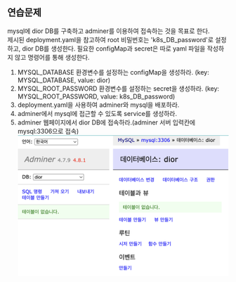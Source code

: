 ## 연습문제
mysql에 dior DB를 구축하고 adminer를 이용하여 접속하는 것을 목표로 한다. <br>
제시된 deployment.yaml을 참고하여 root 비밀번호는 'k8s_DB_password'로 설정하고, dior DB를 생성한다.
필요한 configMap과 secret은 따로 yaml 파일을 작성하지 않고 명령어를 통해 생성한다.

1. MYSQL_DATABASE 환경변수를 설정하는 configMap을 생성하라. (key: MYSQL_DATABASE, value: dior)
2. MYSQL_ROOT_PASSWORD 환경변수를 설정하는 secret을 생성하라. (key: MYSQL_ROOT_PASSWORD, value: k8s_DB_password)
3. deployment.yaml을 사용하여 adminer와 mysql을 배포하라.
4. adminer에서 mysql에 접근할 수 있도록 service를 생성하라.
5. adminer 웹페이지에서 dior DB에 접속하라.(adminer 서버 입력칸에 mysql:3306으로 접속)
![](./adminer.png)